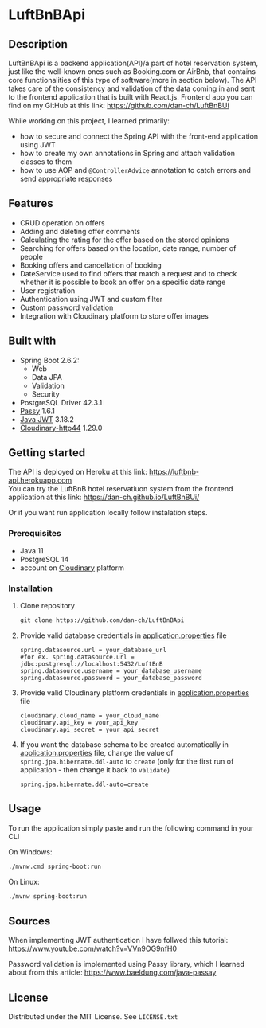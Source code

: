 # LuftBnBApi

## Description

LuftBnBApi is a backend application(API)/a part of hotel reservation system, just like the well-known ones such as Booking.com or AirBnb, that contains core functionalities of this type of software(more in section below). The API takes care of the consistency and validation of the data coming in and sent to the frontend application that is built with React.js. Frontend app you can find on my GitHub at this link: <https://github.com/dan-ch/LuftBnBUi>

While working on this project, I learned primarily:

- how to secure and connect the Spring API with the front-end application using JWT
- how to create my own annotations in Spring and attach validation classes to them
- how to use AOP and `@ControllerAdvice` annotation to catch errors and send appropriate responses

## Features

- CRUD operation on offers
- Adding and deleting offer comments
- Calculating the rating for the offer based on the stored opinions
- Searching for offers based on the location, date range, number of people
- Booking offers and cancellation of booking
- DateService used to find offers that match a request and to check whether it is possible to book an offer on a specific date range
- User registration
- Authentication using JWT and custom filter
- Custom password validation
- Integration with Cloudinary platform to store offer images

## Built with

- Spring Boot 2.6.2:
    - Web
    - Data JPA
    - Validation
    - Security
- PostgreSQL Driver 42.3.1
- [Passy](https://www.passay.org/) 1.6.1
- [Java JWT](https://github.com/auth0/java-jwt) 3.18.2
- [Cloudinary-http44](https://cloudinary.com/documentation/cloudinary_get_started) 1.29.0

## Getting started

The API is deployed on Heroku at this link: <https://luftbnb-api.herokuapp.com>  
You can try the LuftBnB hotel reservatiuon system from the frontend application at this link: <https://dan-ch.github.io/LuftBnBUi/>

Or if you want run application locally follow instalation steps.

### Prerequisites

- Java 11
- PostgreSQL 14
- account on [Cloudinary](https://cloudinary.com/) platform

### Installation

1. Clone repository

    ```txt
    git clone https://github.com/dan-ch/LuftBnBApi
    ```

2. Provide valid database credentials in [application.properties](/src/main/resources/application.properties) file

    ```properties
    spring.datasource.url = your_database_url 
    #for ex. spring.datasource.url = jdbc:postgresql://localhost:5432/LuftBnB
    spring.datasource.username = your_database_username
    spring.datasource.password = your_database_password
    ```

3. Provide valid Cloudinary platform credentials in [application.properties](/src/main/resources/application.properties) file

    ```properties
    cloudinary.cloud_name = your_cloud_name 
    cloudinary.api_key = your_api_key
    cloudinary.api_secret = your_api_secret
    ```

4. If you want the database schema to be created automatically in [application.properties](/src/main/resources/application.properties) file, change the value of `spring.jpa.hibernate.ddl-auto` to `create` (only for the first run of application - then change it back to `validate`)

    ```properties
    spring.jpa.hibernate.ddl-auto=create
    ```

## Usage

To run the application simply paste and run the following command in your CLI

On Windows:

```txt
./mvnw.cmd spring-boot:run
```

On Linux:

```txt
./mvnw spring-boot:run
```

## Sources

When implementing JWT authentication I have follwed this tutorial: <https://www.youtube.com/watch?v=VVn9OG9nfH0>

Password validation is implemented using Passy library, which I learned about from this article: <https://www.baeldung.com/java-passay>

## License

Distributed under the MIT License. See `LICENSE.txt`
